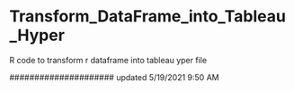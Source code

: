 # Transform_DataFrame_into_Tableau_Hyper
R code to transform r dataframe into tableau yper file

##################### updated 5/19/2021 9:50 AM
